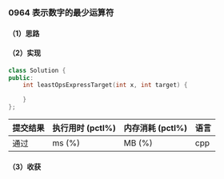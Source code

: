 ### 0964 表示数字的最少运算符

#### （1）思路

#### （2）实现

```cpp
class Solution {
public:
    int leastOpsExpressTarget(int x, int target) {

    }
};
```

| 提交结果 | 执行用时 (pctl%) | 内存消耗 (pctl%) | 语言 |
|:---------|:-----------------|:-----------------|:-----|
| 通过     |  ms (%)   |  MB (%)  | cpp  |

#### （3）收获

